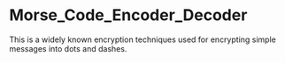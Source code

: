 # Morse_Code_Encoder_Decoder
This is a widely known encryption techniques used for encrypting simple messages into dots and dashes.
